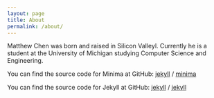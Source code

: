 ```yaml
---
layout: page
title: About
permalink: /about/
---
```


Matthew Chen was born and raised in Silicon Valleyl. Currently he is a student at the University of Michigan studying Computer Science and Engineering.

You can find the source code for Minima at GitHub:
[jekyll][jekyll-organization] /
[minima](https://github.com/jekyll/minima)

You can find the source code for Jekyll at GitHub:
[jekyll][jekyll-organization] /
[jekyll](https://github.com/jekyll/jekyll)


[jekyll-organization]: https://github.com/jekyll
